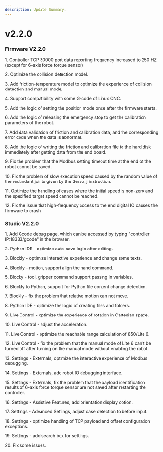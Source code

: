```yaml
---
description: Update Summary.
---
```


# v2.2.0

### Firmware V2.2.0

1\. Controller TCP 30000 port data reporting frequency increased to 250 HZ (except for 6-axis force torque sensor)

2\. Optimize the collision detection model.

3\. Add friction-temperature model to optimize the experience of collision detection and manual mode.

4\. Support compatibility with some G-code of Linux CNC.

5\. Add the logic of setting the position mode once after the firmware starts.

6\. Add the logic of releasing the emergency stop to get the calibration parameters of the robot.

7\. Add data validation of friction and calibration data, and the corresponding error code when the data is abnormal.

8\. Add the logic of writing the friction and calibration file to the hard disk immediately after getting data from the end board.

9\. Fix the problem that the Modbus setting timeout time at the end of the robot cannot be saved.

10\. Fix the problem of slow execution speed caused by the random value of the redundant joints given by the Servo\_j instruction.

11\. Optimize the handling of cases where the initial speed is non-zero and the specified target speed cannot be reached.

12\. Fix the issue that high-frequency access to the end digital IO causes the firmware to crash.



### Studio V2.2.0

1\. Add Gcode debug page, which can be accessed by typing "controller IP:18333/gcode" in the browser.

2\. Python IDE - optimize auto-save logic after editing.

3\. Blockly - optimize interactive experience and change some texts.

4\. Blockly - motion, support align the hand command.

5\. Blocky - tool, gripper command support passing in variables.

6\. Blockly to Python, support for Python file content change detection.

7\. Blockly - fix the problem that relative motion can not move.

8\. Python IDE - optimize the logic of creating files and folders.

9\. Live Control - optimize the experience of rotation in Cartesian space.

10\. Live Control - adjust the acceleration.

11\. Live Control - optimize the reachable range calculation of 850/Lite 6.

12\. Live Control - fix the problem that the manual mode of Lite 6 can't be turned off after turning on the manual mode without enabling the robot.

13\. Settings - Externals, optimize the interactive experience of Modbus debugging.

14\. Settings - Externals, add robot IO debugging interface.

15\. Settings - Externals, fix the problem that the payload identification results of 6-axis force torque sensor are not saved after restarting the controller.

16\. Settings - Assistive Features, add orientation display option.

17\. Settings - Advanced Settings, adjust case detection to before input.

18\. Settings - optimize handling of TCP payload and offset configuration exceptions.

19\. Settings - add search box for settings.

20\. Fix some issues.
